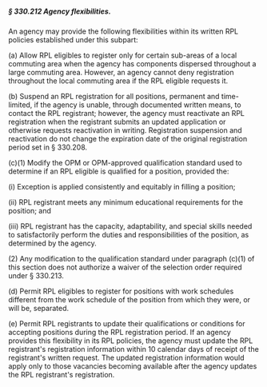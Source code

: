 ##### § 330.212 Agency flexibilities. #####

An agency may provide the following flexibilities within its written RPL policies established under this subpart:

(a) Allow RPL eligibles to register only for certain sub-areas of a local commuting area when the agency has components dispersed throughout a large commuting area. However, an agency cannot deny registration throughout the local commuting area if the RPL eligible requests it.

(b) Suspend an RPL registration for all positions, permanent and time-limited, if the agency is unable, through documented written means, to contact the RPL registrant; however, the agency must reactivate an RPL registration when the registrant submits an updated application or otherwise requests reactivation in writing. Registration suspension and reactivation do not change the expiration date of the original registration period set in § 330.208.

(c)(1) Modify the OPM or OPM-approved qualification standard used to determine if an RPL eligible is qualified for a position, provided the:

(i) Exception is applied consistently and equitably in filling a position;

(ii) RPL registrant meets any minimum educational requirements for the position; and

(iii) RPL registrant has the capacity, adaptability, and special skills needed to satisfactorily perform the duties and responsibilities of the position, as determined by the agency.

(2) Any modification to the qualification standard under paragraph (c)(1) of this section does not authorize a waiver of the selection order required under § 330.213.

(d) Permit RPL eligibles to register for positions with work schedules different from the work schedule of the position from which they were, or will be, separated.

(e) Permit RPL registrants to update their qualifications or conditions for accepting positions during the RPL registration period. If an agency provides this flexibility in its RPL policies, the agency must update the RPL registrant's registration information within 10 calendar days of receipt of the registrant's written request. The updated registration information would apply only to those vacancies becoming available after the agency updates the RPL registrant's registration.
